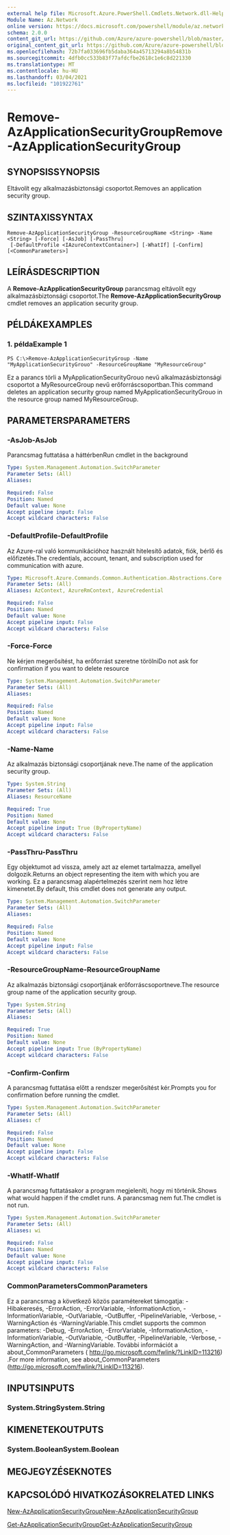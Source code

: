 ```yaml
---
external help file: Microsoft.Azure.PowerShell.Cmdlets.Network.dll-Help.xml
Module Name: Az.Network
online version: https://docs.microsoft.com/powershell/module/az.network/remove-azapplicationsecuritygroup
schema: 2.0.0
content_git_url: https://github.com/Azure/azure-powershell/blob/master/src/Network/Network/help/Remove-AzApplicationSecurityGroup.md
original_content_git_url: https://github.com/Azure/azure-powershell/blob/master/src/Network/Network/help/Remove-AzApplicationSecurityGroup.md
ms.openlocfilehash: 72b7fa033696fb5daba364a45713294a8b54831b
ms.sourcegitcommit: 4dfb0cc533b83f77afdcfbe2618c1e6c8d221330
ms.translationtype: MT
ms.contentlocale: hu-HU
ms.lasthandoff: 03/04/2021
ms.locfileid: "101922761"
---
```

# <span data-ttu-id="8410d-101">Remove-AzApplicationSecurityGroup</span><span class="sxs-lookup"><span data-stu-id="8410d-101">Remove-AzApplicationSecurityGroup</span></span>

## <span data-ttu-id="8410d-102">SYNOPSIS</span><span class="sxs-lookup"><span data-stu-id="8410d-102">SYNOPSIS</span></span>
<span data-ttu-id="8410d-103">Eltávolít egy alkalmazásbiztonsági csoportot.</span><span class="sxs-lookup"><span data-stu-id="8410d-103">Removes an application security group.</span></span>

## <span data-ttu-id="8410d-104">SZINTAXIS</span><span class="sxs-lookup"><span data-stu-id="8410d-104">SYNTAX</span></span>

```
Remove-AzApplicationSecurityGroup -ResourceGroupName <String> -Name <String> [-Force] [-AsJob] [-PassThru]
 [-DefaultProfile <IAzureContextContainer>] [-WhatIf] [-Confirm] [<CommonParameters>]
```

## <span data-ttu-id="8410d-105">LEÍRÁS</span><span class="sxs-lookup"><span data-stu-id="8410d-105">DESCRIPTION</span></span>
<span data-ttu-id="8410d-106">A **Remove-AzApplicationSecurityGroup** parancsmag eltávolít egy alkalmazásbiztonsági csoportot.</span><span class="sxs-lookup"><span data-stu-id="8410d-106">The **Remove-AzApplicationSecurityGroup** cmdlet removes an application security group.</span></span>

## <span data-ttu-id="8410d-107">PÉLDÁK</span><span class="sxs-lookup"><span data-stu-id="8410d-107">EXAMPLES</span></span>

### <span data-ttu-id="8410d-108">1. példa</span><span class="sxs-lookup"><span data-stu-id="8410d-108">Example 1</span></span>
```
PS C:\>Remove-AzApplicationSecurityGroup -Name "MyApplicationSecurityGrouo" -ResourceGroupName "MyResourceGroup"
```

<span data-ttu-id="8410d-109">Ez a parancs törli a MyApplicationSecurityGrouo nevű alkalmazásbiztonsági csoportot a MyResourceGroup nevű erőforráscsoportban.</span><span class="sxs-lookup"><span data-stu-id="8410d-109">This command deletes an application security group named MyApplicationSecurityGrouo in the resource group named MyResourceGroup.</span></span>

## <span data-ttu-id="8410d-110">PARAMETERS</span><span class="sxs-lookup"><span data-stu-id="8410d-110">PARAMETERS</span></span>

### <span data-ttu-id="8410d-111">-AsJob</span><span class="sxs-lookup"><span data-stu-id="8410d-111">-AsJob</span></span>
<span data-ttu-id="8410d-112">Parancsmag futtatása a háttérben</span><span class="sxs-lookup"><span data-stu-id="8410d-112">Run cmdlet in the background</span></span>

```yaml
Type: System.Management.Automation.SwitchParameter
Parameter Sets: (All)
Aliases:

Required: False
Position: Named
Default value: None
Accept pipeline input: False
Accept wildcard characters: False
```

### <span data-ttu-id="8410d-113">-DefaultProfile</span><span class="sxs-lookup"><span data-stu-id="8410d-113">-DefaultProfile</span></span>
<span data-ttu-id="8410d-114">Az Azure-ral való kommunikációhoz használt hitelesítő adatok, fiók, bérlő és előfizetés.</span><span class="sxs-lookup"><span data-stu-id="8410d-114">The credentials, account, tenant, and subscription used for communication with azure.</span></span>

```yaml
Type: Microsoft.Azure.Commands.Common.Authentication.Abstractions.Core.IAzureContextContainer
Parameter Sets: (All)
Aliases: AzContext, AzureRmContext, AzureCredential

Required: False
Position: Named
Default value: None
Accept pipeline input: False
Accept wildcard characters: False
```

### <span data-ttu-id="8410d-115">-Force</span><span class="sxs-lookup"><span data-stu-id="8410d-115">-Force</span></span>
<span data-ttu-id="8410d-116">Ne kérjen megerősítést, ha erőforrást szeretne törölni</span><span class="sxs-lookup"><span data-stu-id="8410d-116">Do not ask for confirmation if you want to delete resource</span></span>

```yaml
Type: System.Management.Automation.SwitchParameter
Parameter Sets: (All)
Aliases:

Required: False
Position: Named
Default value: None
Accept pipeline input: False
Accept wildcard characters: False
```

### <span data-ttu-id="8410d-117">-Name</span><span class="sxs-lookup"><span data-stu-id="8410d-117">-Name</span></span>
<span data-ttu-id="8410d-118">Az alkalmazás biztonsági csoportjának neve.</span><span class="sxs-lookup"><span data-stu-id="8410d-118">The name of the application security group.</span></span>

```yaml
Type: System.String
Parameter Sets: (All)
Aliases: ResourceName

Required: True
Position: Named
Default value: None
Accept pipeline input: True (ByPropertyName)
Accept wildcard characters: False
```

### <span data-ttu-id="8410d-119">-PassThru</span><span class="sxs-lookup"><span data-stu-id="8410d-119">-PassThru</span></span>
<span data-ttu-id="8410d-120">Egy objektumot ad vissza, amely azt az elemet tartalmazza, amellyel dolgozik.</span><span class="sxs-lookup"><span data-stu-id="8410d-120">Returns an object representing the item with which you are working.</span></span> <span data-ttu-id="8410d-121">Ez a parancsmag alapértelmezés szerint nem hoz létre kimenetet.</span><span class="sxs-lookup"><span data-stu-id="8410d-121">By default, this cmdlet does not generate any output.</span></span>

```yaml
Type: System.Management.Automation.SwitchParameter
Parameter Sets: (All)
Aliases:

Required: False
Position: Named
Default value: None
Accept pipeline input: False
Accept wildcard characters: False
```

### <span data-ttu-id="8410d-122">-ResourceGroupName</span><span class="sxs-lookup"><span data-stu-id="8410d-122">-ResourceGroupName</span></span>
<span data-ttu-id="8410d-123">Az alkalmazás biztonsági csoportjának erőforráscsoportneve.</span><span class="sxs-lookup"><span data-stu-id="8410d-123">The resource group name of the application security group.</span></span>

```yaml
Type: System.String
Parameter Sets: (All)
Aliases:

Required: True
Position: Named
Default value: None
Accept pipeline input: True (ByPropertyName)
Accept wildcard characters: False
```

### <span data-ttu-id="8410d-124">-Confirm</span><span class="sxs-lookup"><span data-stu-id="8410d-124">-Confirm</span></span>
<span data-ttu-id="8410d-125">A parancsmag futtatása előtt a rendszer megerősítést kér.</span><span class="sxs-lookup"><span data-stu-id="8410d-125">Prompts you for confirmation before running the cmdlet.</span></span>

```yaml
Type: System.Management.Automation.SwitchParameter
Parameter Sets: (All)
Aliases: cf

Required: False
Position: Named
Default value: None
Accept pipeline input: False
Accept wildcard characters: False
```

### <span data-ttu-id="8410d-126">-WhatIf</span><span class="sxs-lookup"><span data-stu-id="8410d-126">-WhatIf</span></span>
<span data-ttu-id="8410d-127">A parancsmag futtatásakor a program megjeleníti, hogy mi történik.</span><span class="sxs-lookup"><span data-stu-id="8410d-127">Shows what would happen if the cmdlet runs.</span></span>
<span data-ttu-id="8410d-128">A parancsmag nem fut.</span><span class="sxs-lookup"><span data-stu-id="8410d-128">The cmdlet is not run.</span></span>

```yaml
Type: System.Management.Automation.SwitchParameter
Parameter Sets: (All)
Aliases: wi

Required: False
Position: Named
Default value: None
Accept pipeline input: False
Accept wildcard characters: False
```

### <span data-ttu-id="8410d-129">CommonParameters</span><span class="sxs-lookup"><span data-stu-id="8410d-129">CommonParameters</span></span>
<span data-ttu-id="8410d-130">Ez a parancsmag a következő közös paramétereket támogatja: -Hibakeresés, -ErrorAction, -ErrorVariable, -InformationAction, -InformationVariable, -OutVariable, -OutBuffer, -PipelineVariable, -Verbose, -WarningAction és -WarningVariable.</span><span class="sxs-lookup"><span data-stu-id="8410d-130">This cmdlet supports the common parameters: -Debug, -ErrorAction, -ErrorVariable, -InformationAction, -InformationVariable, -OutVariable, -OutBuffer, -PipelineVariable, -Verbose, -WarningAction, and -WarningVariable.</span></span> <span data-ttu-id="8410d-131">További információt a about_CommonParameters ( http://go.microsoft.com/fwlink/?LinkID=113216) .</span><span class="sxs-lookup"><span data-stu-id="8410d-131">For more information, see about_CommonParameters (http://go.microsoft.com/fwlink/?LinkID=113216).</span></span>

## <span data-ttu-id="8410d-132">INPUTS</span><span class="sxs-lookup"><span data-stu-id="8410d-132">INPUTS</span></span>

### <span data-ttu-id="8410d-133">System.String</span><span class="sxs-lookup"><span data-stu-id="8410d-133">System.String</span></span>

## <span data-ttu-id="8410d-134">KIMENETEK</span><span class="sxs-lookup"><span data-stu-id="8410d-134">OUTPUTS</span></span>

### <span data-ttu-id="8410d-135">System.Boolean</span><span class="sxs-lookup"><span data-stu-id="8410d-135">System.Boolean</span></span>

## <span data-ttu-id="8410d-136">MEGJEGYZÉSEK</span><span class="sxs-lookup"><span data-stu-id="8410d-136">NOTES</span></span>

## <span data-ttu-id="8410d-137">KAPCSOLÓDÓ HIVATKOZÁSOK</span><span class="sxs-lookup"><span data-stu-id="8410d-137">RELATED LINKS</span></span>

[<span data-ttu-id="8410d-138">New-AzApplicationSecurityGroup</span><span class="sxs-lookup"><span data-stu-id="8410d-138">New-AzApplicationSecurityGroup</span></span>](./New-AzApplicationSecurityGroup.md)

[<span data-ttu-id="8410d-139">Get-AzApplicationSecurityGroup</span><span class="sxs-lookup"><span data-stu-id="8410d-139">Get-AzApplicationSecurityGroup</span></span>](./Get-AzApplicationSecurityGroup.md)
